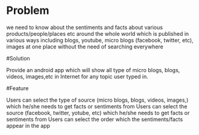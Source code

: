 # Problem

we need to know about the sentiments and facts about various products/people/places etc around the whole world which is published in various ways including blogs, youtube, micro blogs (facebook, twitter, etc), images at one place without the need of searching everywhere

#Solution

Provide an android app which will show all type of micro blogs, blogs, videos, images,etc in Internet for any topic user typed in.

#Feature

Users can select the type of source (micro blogs, blogs, videos, images,) which he/she needs to get facts or sentiments from
Users can select the source (facebook, twitter, yotube, etc) which he/she needs to get facts or sentiments from
Users can select the order which the sentiments/facts appear in the app
